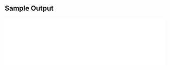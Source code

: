 ## Sample Output
<div style="margin: auto; max-width="1800"; width: 80%;"><iframe width="100%" src="/SVGWiz/Fabaceae_AInteractive.svg" frameborder="0" allowfullscreen></iframe></div>

